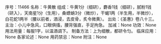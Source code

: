 序号：11466
名称：牛黄散
组成：牛黄1分（细研），麝香1钱（细研），腻粉1钱（研入），天南星1分（生用），桑螵蛸3分（微炒），干蝎1两（半生用，半微炒），白花蛇1两半（腰以前者，酒浸，去皮骨，炙令微黄）。
出处：《圣惠》卷八十三。
主治：小儿中急风，口眼俱搐，腰背强直，手足拘急。
加减：None
功效：None
用法用量：每服1字，以温酒调下。
制备方法：上为细散，都研令匀。
临床应用：None
各家论述：None
用药禁忌：None
附注：None
